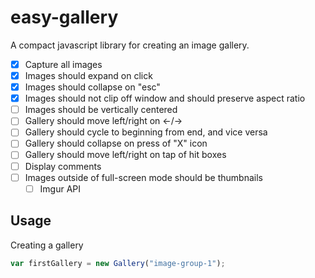 # easy-gallery
A compact javascript library for creating an image gallery.

- [x] Capture all images
- [x] Images should expand on click
- [x] Images should collapse on "esc"
- [x] Images should not clip off window and should preserve aspect ratio
- [ ] Images should be vertically centered
- [ ] Gallery should move left/right on ←/→
- [ ] Gallery should cycle to beginning from end, and vice versa
- [ ] Gallery should collapse on press of "X" icon
- [ ] Gallery should move left/right on tap of hit boxes
- [ ] Display comments
- [ ] Images outside of full-screen mode should be thumbnails
  - [ ] Imgur API

## Usage

Creating a gallery

```javascript
var firstGallery = new Gallery("image-group-1");
```
